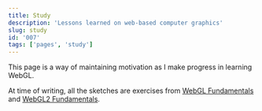 ```yaml
---
title: Study
description: 'Lessons learned on web-based computer graphics'
slug: study
id: '007'
tags: ['pages', 'study']
---
```

This page is a way of maintaining motivation as I make progress in learning WebGL.

At time of writing, all the sketches are exercises from [WebGL Fundamentals](https://webglfundamentals.org) and [WebGL2 Fundamentals](https://webgl2fundamentals.org).
